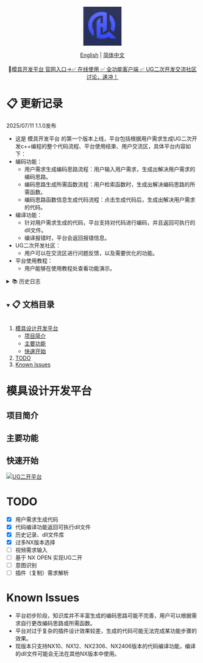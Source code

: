 <div align="center">
<!-- logo -->
<p align="center">
  <img src="docs/image/UG-logo.png" width="100px" style="vertical-align:middle;">
</p>

<!-- language -->
[English](README.md) | [简体中文](README_zh-CN.md)
<br>
<br>
🚀<a href="http://ughelper.huiqi-service.cn/#/login">模具开发平台 官网入口→✅ 在线使用 ✅ 全功能客户端 ✅ UG二次开发交流社区讨论，速冲！</a>
</div>

# 📋 更新记录

  2025/07/11 1.1.0发布
  
- 这是 模具开发平台 的第一个版本上线，平台包括根据用户需求生成UG二次开发c++编程的整个代码流程、平台使用结束、用户交流区，具体平台内容如下： 
- 编码功能： 
  - 用户需求生成编码思路流程：用户输入用户需求，生成出解决用户需求的编码思路。
  - 编码思路生成所需函数流程：用户检索函数时，生成出解决编码思路的所需函数。
  - 编码思路函数信息生成代码流程：点击生成代码后，生成出解决用户需求的代码。
- 编译功能：
  - 针对用户需求生成的代码，平台支持对代码进行编码，并且返回可执行的dll文件。
  - 编译报错时，平台会返回报错信息。
- UG二次开发社区：
  - 用户可以在交流区进行问题反馈，以及需要优化的功能。
- 平台使用教程：
  - 用户能够在使用教程处查看功能演示。

<details>
  <summary>📚 历史日志</summary>
  
  <details>
    <summary>2025/07/11 1.1.0发布</summary>
    <ul>
      <li>UG模具开发平台正式上线。</li>
    </ul>
  </details>
</details>

<!-- TABLE OF CONTENT -->
<details open="open">
  <summary><h2 style="display: inline-block">📋 文档目录</h2></summary>
  <ol>
    <li>
      <a href="#模具设计开发平台">模具设计开发平台</a>
      <ul>
        <li><a href="#项目简介">项目简介</a></li>
        <li><a href="#主要功能">主要功能</a></li>
        <li><a href="#快速开始">快速开始</a>
        </li>
      </ul>
    </li>
    <li><a href="#todo">TODO</a></li>
    <li><a href="#known-issues">Known Issues</a></li>
  </ol>
</details>

# 模具设计开发平台
## 项目简介

## 主要功能


## 快速开始
[![UG二开平台](https://img.shields.io/badge/UG二开平台-立即使用-2196F3?style=flat&logo=desktop&logoColor=white)](http://ughelper.huiqi-service.cn/#/login)

# TODO

- [x] 用户需求生成代码
- [x] 代码编译功能返回可执行dll文件
- [x] 历史记录、dll文件库
- [x] 过多NX版本选择
- [ ] 视频需求输入
- [ ] 基于 NX OPEN 实现UG二开
- [ ] 意图识别
- [ ] 插件（复制）需求解析

# Known Issues

- 平台初步阶段，知识库并不丰富生成的编码思路可能不完善，用户可以根据需求自行更改编码思路或所需函数。
- 平台对过于复杂的插件设计效果较差，生成的代码可能无法完成某功能步骤的效果。
- 现版本只支持NX10、NX12、NX2306、NX2406版本的代码编译功能，编译的dll文件可能会无法在其他NX版本中使用。
